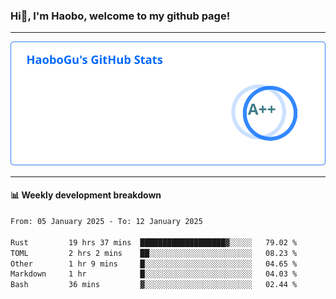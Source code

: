 <!--<h2 align="center"> Hi👋, I'm Haobo, welcome to my github page! </h2>-->
### Hi👋, I'm Haobo, welcome to my github page!
-------

<img href="https://github.com/HaoboGu" src="assets/stats.svg" alt="github stats" /> 

-------

#### 📊 **Weekly development breakdown**
<!--START_SECTION:waka-->

```txt
From: 05 January 2025 - To: 12 January 2025

Rust         19 hrs 37 mins  ███████████████████▓░░░░░   79.02 %
TOML         2 hrs 2 mins    ██░░░░░░░░░░░░░░░░░░░░░░░   08.23 %
Other        1 hr 9 mins     █░░░░░░░░░░░░░░░░░░░░░░░░   04.65 %
Markdown     1 hr            █░░░░░░░░░░░░░░░░░░░░░░░░   04.03 %
Bash         36 mins         ▓░░░░░░░░░░░░░░░░░░░░░░░░   02.44 %
```

<!--END_SECTION:waka-->
<!--
backup url: https://github-readme-status-dusky-ten.vercel.app/api?username=HaoboGu&count_private=true&show_icons=true&theme=transparent&border_color=2f80ed
-->
<!--
**HaoboGu/HaoboGu** is a ✨ _special_ ✨ repository because its `README.md` (this file) appears on your GitHub profile.

Here are some ideas to get you started:

- 🔭 I’m currently working on AI-assisted programming tools
- 🌱 I’m currently learning ...
- 👯 I’m looking to collaborate on ...
- 🤔 I’m looking for help with ...
- 💬 Ask me about ...
- 📫 How to reach me: ...
- 😄 Pronouns: ...
- ⚡ Fun fact: ...
-->
